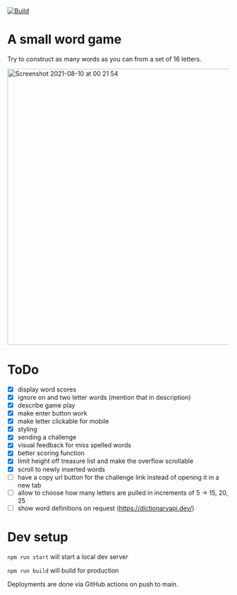 [![Build](https://github.com/Velrok/word-wizard/actions/workflows/build.yml/badge.svg?branch=main)](https://github.com/Velrok/word-wizard/actions/workflows/build.yml)

# A small word game

Try to construct as many words as you can from a set of 16 letters.


<img width="625" alt="Screenshot 2021-08-10 at 00 21 54" src="https://user-images.githubusercontent.com/34974/128786305-b6c223e5-7d25-4744-9aec-cd903e85de40.png">

# ToDo

- [x] display word scores
- [x] ignore on and two letter words (mention that in description)
- [x] describe game play
- [x] make enter button work
- [x] make letter clickable for mobile
- [x] styling
- [x] sending a challenge
- [x] visual feedback for miss spelled words
- [x] better scoring function
- [x] limit height off treasure list and make the overflow scrollable
- [x] scroll to newly inserted words
- [ ] have a copy url button for the challenge link instead of opening it in a
      new tab
- [ ] allow to choose how many letters are pulled in increments of 5 -> 15, 20, 25
- [ ] show word definitions on request (https://dictionaryapi.dev/)

# Dev setup

`npm run start`
will start a local dev server

`npm run build`
will build for production

Deployments are done via GitHub actions on push to main.
